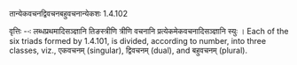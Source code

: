 

 तान्येकवचनद्विवचनबहुवचनान्येकशः 1.4.102 


वृत्तिः --ः लब्‍धप्रथमादिसञ्ज्ञानि तिङस्‍त्रीणि त्रीणि वचनानि प्रत्‍येकमेकवचनादिसञ्ज्ञानि स्‍युः । Each of the six triads formed by 1.4.101, is divided, according to number, into three classes, viz., एकवचनम् (singular), द्विवचनम् (dual), and बहुवचनम् (plural). 


